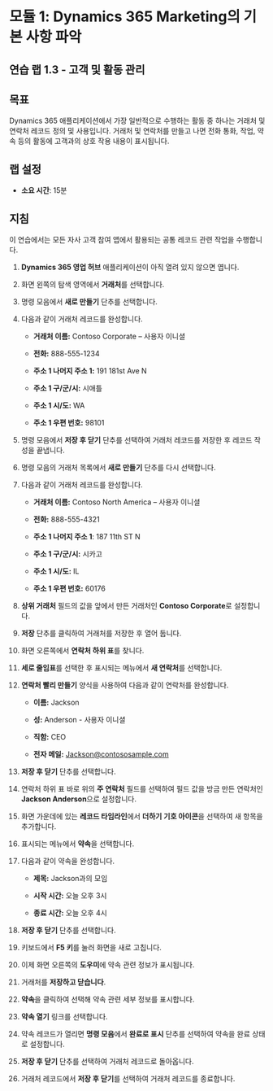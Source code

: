 ﻿---
lab:
    title: '랩 1.3: 고객 및 활동 관리'
    module: '모듈 1: Dynamics 365 Marketing의 기본 사항 파악'
---

모듈 1: Dynamics 365 Marketing의 기본 사항 파악
========================

## 연습 랩 1.3 - 고객 및 활동 관리

## 목표

Dynamics 365 애플리케이션에서 가장 일반적으로 수행하는 활동 중 하나는 거래처 및 연락처 레코드 정의 및 사용입니다. 거래처 및 연락처를 만들고 나면 전화 통화, 작업, 약속 등의 활동에 고객과의 상호 작용 내용이 표시됩니다.

## 랩 설정

  - **소요 시간**: 15분

## 지침

이 연습에서는 모든 자사 고객 참여 앱에서 활용되는 공통 레코드 관련 작업을 수행합니다. 

1. **Dynamics 365 영업 허브** 애플리케이션이 아직 열려 있지 않으면 엽니다. 

2. 화면 왼쪽의 탐색 영역에서 **거래처**를 선택합니다. 

3. 명령 모음에서 **새로 만들기** 단추를 선택합니다.

4. 다음과 같이 거래처 레코드를 완성합니다.

	- **거래처 이름:** Contoso Corporate – 사용자 이니셜

	- **전화:** 888-555-1234

	- **주소 1 나머지 주소 1:** 191 181st Ave N

	- **주소 1 구/군/시:** 시애틀

	- **주소 1 시/도:** WA

	- **주소 1 우편 번호:** 98101

5. 명령 모음에서 **저장 후 닫기** 단추를 선택하여 거래처 레코드를 저장한 후 레코드 작성을 끝냅니다.

6. 명령 모음의 거래처 목록에서 **새로 만들기** 단추를 다시 선택합니다.

7. 다음과 같이 거래처 레코드를 완성합니다.

	- **거래처 이름:** Contoso North America – 사용자 이니셜

	- **전화:** 888-555-4321

	- **주소 1 나머지 주소 1**: 187 11th ST N

	- **주소 1 구/군/시:** 시카고

	- **주소 1 시/도:** IL

	- **주소 1 우편 번호:** 60176

8. **상위 거래처** 필드의 값을 앞에서 만든 거래처인 **Contoso Corporate**로 설정합니다. 

9. **저장** 단추를 클릭하여 거래처를 저장한 후 열어 둡니다. 

10. 화면 오른쪽에서 **연락처 하위 표**를 찾니다. 

11. **세로 줄임표**를 선택한 후 표시되는 메뉴에서 **새 연락처**를 선택합니다. 

12. **연락처 빨리 만들기** 양식을 사용하여 다음과 같이 연락처를 완성합니다.

	- **이름:** Jackson

	- **성:** Anderson - 사용자 이니셜

	- **직함:** CEO

	- **전자 메일:** Jackson@contososample.com

13. **저장 후 닫기** 단추를 선택합니다.

14. 연락처 하위 표 바로 위의 **주 연락처** 필드를 선택하여 필드 값을 방금 만든 연락처인 **Jackson Anderson**으로 설정합니다. 

15. 화면 가운데에 있는 **레코드 타임라인**에서 **더하기 기호 아이콘**을 선택하여 새 항목을 추가합니다. 

16. 표시되는 메뉴에서 **약속**을 선택합니다.

17. 다음과 같이 약속을 완성합니다.

	- **제목:** Jackson과의 모임

	- **시작 시간:** 오늘 오후 3시

	- **종료 시간:** 오늘 오후 4시

18. **저장 후 닫기** 단추를 선택합니다. 

19. 키보드에서 **F5 키**를 눌러 화면을 새로 고칩니다. 

20. 이제 화면 오른쪽의 **도우미**에 약속 관련 정보가 표시됩니다. 

21. 거래처를 **저장하고 닫습니다**. 

22. **약속**을 클릭하여 선택해 약속 관련 세부 정보를 표시합니다. 

23. **약속 열기** 링크를 선택합니다.

24. 약속 레코드가 열리면 **명령 모음**에서 **완료로 표시** 단추를 선택하여 약속을 완료 상태로 설정합니다. 

25. **저장 후 닫기** 단추를 선택하여 거래처 레코드로 돌아옵니다. 

26. 거래처 레코드에서 **저장 후 닫기**를 선택하여 거래처 레코드를 종료합니다. 
